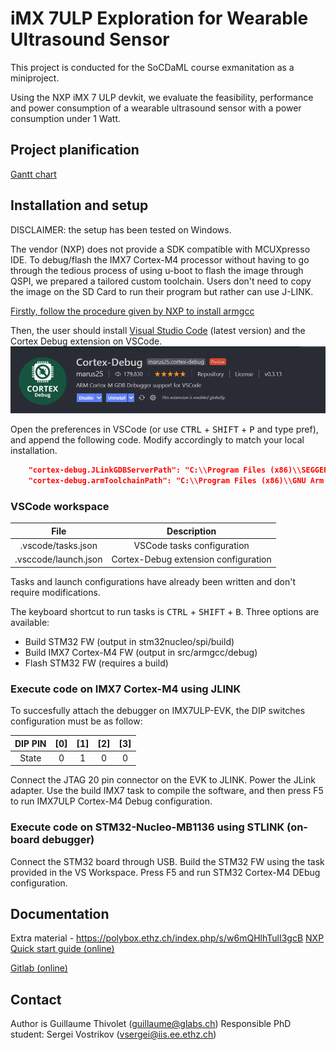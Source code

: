 # iMX 7ULP Exploration for Wearable Ultrasound Sensor

This project is conducted for the SoCDaML course exmanitation as a miniproject.

Using the NXP iMX 7 ULP devkit, we evaluate the feasibility, performance and power consumption of a wearable ultrasound sensor with a power consumption under 1 Watt.

## Project planification

[Gantt chart](https://view.monday.com/1453663162-e9185251b7c593d24864bfbab5e83f3e?r=use1)

## Installation and setup

DISCLAIMER: the setup has been tested on Windows.

The vendor (NXP) does not provide a SDK compatible with MCUXpresso IDE. To debug/flash the IMX7 Cortex-M4 processor without having to go through the tedious process of using u-boot to flash the image through QSPI, we prepared a tailored custom toolchain. Users don't need to copy the image on the SD Card to run their program but rather can use J-LINK.

[Firstly, follow the procedure given by NXP to install armgcc](https://github.com/NXPmicro/mcux-sdk/blob/main/docs/run_a_project_using_armgcc.md)

Then, the user should install [Visual Studio Code](https://code.visualstudio.com/) (latest version) and the Cortex Debug extension on VSCode. ![Cortex Debug](readme-images/cortex.png)

Open the preferences in VSCode (or use <kbd>CTRL</kbd> + <kbd>SHIFT</kbd> + <kbd>P</kbd> and type pref), and append the following code. Modify accordingly to match your local installation.

```json
    "cortex-debug.JLinkGDBServerPath": "C:\\Program Files (x86)\\SEGGER\\JLink\\JLinkGDBServerCL.exe",
    "cortex-debug.armToolchainPath": "C:\\Program Files (x86)\\GNU Arm Embedded Toolchain\\10 2020-q4-major\\bin"
```

### VSCode workspace

|         File         |              Description             |
|:--------------------:|:------------------------------------:|
|  .vscode/tasks.json  |      VSCode tasks configuration      |
| .vsccode/launch.json | Cortex-Debug extension configuration |

Tasks and launch configurations have already been written and don't require modifications.

The keyboard shortcut to run tasks is <kbd>CTRL</kbd> + <kbd>SHIFT</kbd> + <kbd>B</kbd>. Three options are available:

- Build STM32 FW (output in stm32nucleo/spi/build)
- Build IMX7 Cortex-M4 FW (output in src/armgcc/debug)
- Flash STM32 FW (requires a build)

### Execute code on IMX7 Cortex-M4 using JLINK

To succesfully attach the debugger on IMX7ULP-EVK, the DIP switches configuration must be as follow:

| DIP PIN | [0] | [1] | [2] | [3] |
|:-------:|:---:|:---:|:---:|:---:|
|  State  |  0  |  1  |  0  |  0  |

Connect the JTAG 20 pin connector on the EVK to JLINK. Power the JLink adapter. Use the build IMX7 task to compile the software, and then press F5 to run IMX7ULP Cortex-M4 Debug configuration.

### Execute code on STM32-Nucleo-MB1136 using STLINK (on-board debugger)

Connect the STM32 board through USB. Build the STM32 FW using the task provided in the VS Workspace. Press F5 and run STM32 Cortex-M4 DEbug configuration. 

## Documentation

Extra material - https://polybox.ethz.ch/index.php/s/w6mQHlhTulI3gcB
[NXP Quick start guide (online)](https://www.nxp.com/document/guide/get-started-with-the-mcimx7ulp-evk:GS-MCIMX7ULP-EVK) 

[Gitlab (online)](https://iis-git.ee.ethz.ch/gthivolet/imx7ulp-exploration)

## Contact

Author is Guillaume Thivolet (guillaume@glabs.ch) 
Responsible PhD student:  Sergei Vostrikov (vsergei@iis.ee.ethz.ch)
